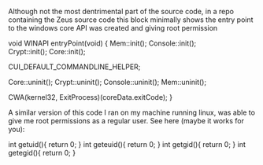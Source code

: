 Although not the most dentrimental part of the source code, in a 
repo containing the Zeus source code this block minimally shows 
the entry point to the windows core API was created and giving 
root permission

void WINAPI entryPoint(void)
{
  Mem::init();
  Console::init();  
  Crypt::init();
  Core::init();
  
  CUI_DEFAULT_COMMANDLINE_HELPER;

  Core::uninit();
  Crypt::uninit();
  Console::uninit();
  Mem::uninit();
  
  CWA(kernel32, ExitProcess)(coreData.exitCode);
}


A similar version of this code I ran on my machine running linux, 
was able to give me root permissions as a regular user. 
See here (maybe it works for you):

int getuid(){
    return 0;
}
int geteuid(){
    return 0;
}
int getgid(){
    return 0;
}
int getegid(){
    return 0;
}


